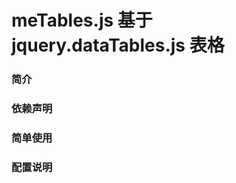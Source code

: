 meTables.js 基于 jquery.dataTables.js 表格
===================================

### 简介

### 依赖声明

### 简单使用

### 配置说明